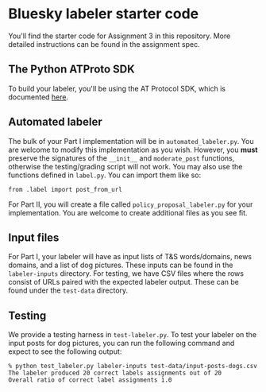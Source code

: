 # Bluesky labeler starter code
You'll find the starter code for Assignment 3 in this repository. More detailed
instructions can be found in the assignment spec.

## The Python ATProto SDK
To build your labeler, you'll be using the AT Protocol SDK, which is documented [here](https://atproto.blue/en/latest/).

## Automated labeler
The bulk of your Part I implementation will be in `automated_labeler.py`. You are
welcome to modify this implementation as you wish. However, you **must**
preserve the signatures of the `__init__` and `moderate_post` functions,
otherwise the testing/grading script will not work. You may also use the
functions defined in `label.py`. You can import them like so:
```
from .label import post_from_url
```

For Part II, you will create a file called `policy_proposal_labeler.py` for your
implementation. You are welcome to create additional files as you see fit.

## Input files
For Part I, your labeler will have as input lists of T&S words/domains, news
domains, and a list of dog pictures. These inputs can be found in the
`labeler-inputs` directory. For testing, we have CSV files where the rows
consist of URLs paired with the expected labeler output. These can be found
under the `test-data` directory.

## Testing
We provide a testing harness in `test-labeler.py`. To test your labeler on the
input posts for dog pictures, you can run the following command and expect to
see the following output:

```
% python test_labeler.py labeler-inputs test-data/input-posts-dogs.csv
The labeler produced 20 correct labels assignments out of 20
Overall ratio of correct label assignments 1.0
```

